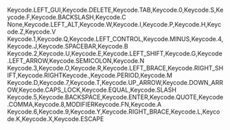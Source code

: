 Keycode.LEFT_GUI,Keycode.DELETE,Keycode.TAB,Keycode.0,Keycode.S,Keycode.F,Keycode.BACKSLASH,Keycode.C
None,Keycode.LEFT_ALT,Keycode.W,Keycode.I,Keycode.P,Keycode.H,Keycode.Z,Keycode.V
Keycode.1,Keycode.Q,Keycode.LEFT_CONTROL,Keycode.MINUS,Keycode.4,Keycode.J,Keycode.SPACEBAR,Keycode.B
Keycode.2,Keycode.U,Keycode.E,Keycode.LEFT_SHIFT,Keycode.G,Keycode.LEFT_ARROW,Keycode.SEMICOLON,Keycode.N
Keycode.3,Keycode.O,Keycode.R,Keycode.LEFT_BRACE,Keycode.RIGHT_SHIFT,Keycode.RIGHTKeycode.,Keycode.PERIOD,Keycode.M
Keycode.D,Keycode.7,Keycode.T,Keycode.UP_ARROW,Keycode.DOWN_ARROW,Keycode.CAPS_LOCK,Keycode.EQUAL,Keycode.SLASH
Keycode.5,Keycode.BACKSPACE,Keycode.ENTER,Keycode.QUOTE,Keycode.COMMA,Keycode.8,MODIFIERKeycode.FN,Keycode.A
Keycode.6,Keycode.9,Keycode.Y,Keycode.RIGHT_BRACE,Keycode.L,Keycode.K,Keycode.X,Keycode.ESCAPE